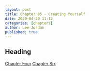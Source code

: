 ```yaml
---
layout: post
title: Chapter 05 - Creating Yourself
date: 2020-04-29 11:12
categories: [chapters]
author: Lee Jordan
published: true
---
```


<h2>Heading</h2>




<div class="pagination">
    <a class="pagination-item older" href="https://novel.geraldleejordan.com/chapter-04/">Chapter Four</a>
      <a class="pagination-item newer" href="https://novel.geraldleejordan.com/chapter-06/">Chapter Six</a>
</div>
